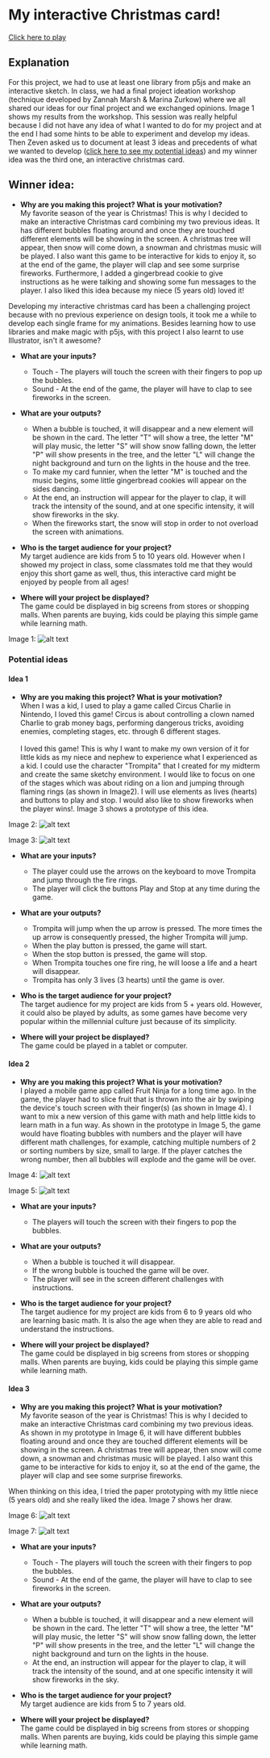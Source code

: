 # My interactive Christmas card!
[Click here to play](https://mariaaguilarv.github.io/CIM-640-Creative-Coding/Hw/Final%20Project/index.html)

## Explanation
For this project, we had to use at least one library from p5js and make an interactive sketch.
In class, we had a final project ideation workshop (technique developed by Zannah Marsh & Marina Zurkow) where we all shared our ideas for our final project and we exchanged opinions. Image 1 shows my results from the workshop. This session was really helpful because I did not have any idea of what I wanted to do for my project and at the end I had some hints to be able to experiment and develop my ideas. Then Zeven asked us to document at least 3 ideas and precedents of what we wanted to develop ([click here to see my potential ideas](https://github.com/MariaAguilarV/CIM-640-Creative-Coding/tree/master/Hw/Final%20Project#potential-ideas)) and my winner idea was the third one, an interactive christmas card.

## Winner idea:

* **Why are you making this project? What is your motivation?** <br>
My favorite season of the year is Christmas! This is why I decided to make an interactive Christmas card combining my two previous ideas. It has different bubbles floating around and once they are touched different elements will be showing in the screen. A christmas tree will appear, then snow will come down, a snowman and christmas music will be played. I also want this game to be interactive for kids to enjoy it, so at the end of the game, the player will clap and see some surprise fireworks.
Furthermore, I added a gingerbread cookie to give instructions as he were talking and showing some fun messages to the player.
I also liked this idea because my niece (5 years old) loved it!

Developing my interactive christmas card has been a challenging project because with no previous experience on design tools, it took me a while to develop each single frame for my animations. Besides learning how to use libraries and make magic with p5js, with this project I also learnt to use Illustrator, isn't it awesome?

* **What are your inputs?**
  * Touch - The players will touch the screen with their fingers to pop up the bubbles.
  * Sound - At the end of the game, the player will have to clap to see fireworks in the screen.


* **What are your outputs?**
  * When a bubble is touched, it will disappear and a new element will be shown in the card. The letter "T" will show a tree, the letter "M" will play music, the letter "S" will show snow falling down, the letter "P" will show presents in the tree, and the letter "L" will change the night background and turn on the lights in the house and the tree.
  * To make my card funnier, when the letter "M" is touched and the music begins, some little gingerbread cookies will appear on the sides dancing.
  * At the end, an instruction will appear for the player to clap, it will track the intensity of the sound, and at one specific intensity, it will show fireworks in the sky.
  * When the fireworks start, the snow will stop in order to not overload the screen with animations.


* **Who is the target audience for your project?** <br>
My target audience are kids from 5 to 10 years old. However when I showed my project in class, some classmates told me that they would enjoy this short game as well, thus, this interactive card might be enjoyed by people from all ages!

* **Where will your project be displayed?** <br>
The game could be displayed in big screens from stores or shopping malls. When parents are buying, kids could be playing this simple game while learning math.

Image 1:
![alt text](assets/ideationWorkshop.jpg)

### Potential ideas
#### Idea 1

* **Why are you making this project? What is your motivation?** <br>
When I was a kid, I used to play a game called Circus Charlie in Nintendo, I loved this game! Circus is about controlling a clown named Charlie to grab money bags, performing dangerous tricks, avoiding enemies, completing stages, etc. through 6 different stages. <br> <br>
I loved this game! This is why  I want to make my own version of it for little kids as my niece and nephew to experience what I experienced as a kid. I could use the character "Trompita" that I created for my midterm and create the same sketchy environment. I would like to focus on one of the stages which was about riding on a lion and jumping through flaming rings (as shown in Image2). I will use elements as lives (hearts) and buttons to play and stop. I would also like to show fireworks when the player wins!. Image 3 shows a prototype of this idea.

Image 2:
![alt text](assets/CircusImage.jpg)

Image 3:
![alt text](assets/idea1.jpg)

* **What are your inputs?**<br>
  * The player could use the arrows on the keyboard to move Trompita and jump through the fire rings.
  * The player will click the buttons Play and Stop at any time during the game.


* **What are your outputs?**<br>
  * Trompita will jump when the up arrow is pressed. The more times the up arrow is consequently pressed, the higher Trompita will jump.
  * When the play button is pressed, the game will start.
  * When the stop button is pressed, the game will stop.
  * When Trompita touches one fire ring, he will loose a life and a heart will disappear.
  * Trompita has only 3 lives (3 hearts) until the game is over.


* **Who is the target audience for your project?** <br>
The target audience for my project are kids from 5 + years old. However, it could also be played by adults, as some games have become very popular within the millennial culture just  because of its simplicity.


* **Where will your project be displayed?**<br>
The game could be played in a tablet or computer.

#### Idea 2

* **Why are you making this project? What is your motivation?** <br>
I played a mobile game app called Fruit Ninja for a long time ago. In the game, the player had to slice fruit that is thrown into the air by swiping the device's touch screen with their finger(s) (as shown in Image 4).
I want to mix a new version of this game with math and help little kids to learn math in a fun way. As shown in the prototype in Image 5, the game would have floating bubbles with numbers and the player will have different math challenges, for example, catching multiple numbers of 2 or sorting numbers by size, small to large. If the player catches the wrong number, then all bubbles will explode and the game will be over.

Image 4:
![alt text](assets/FruitImage.jpg)

Image 5:
![alt text](assets/idea2.jpg)

* **What are your inputs?**
  * The players will touch the screen with their fingers to pop the bubbles.


* **What are your outputs?**
  * When a bubble is touched it will disappear.
  * If the wrong bubble is touched the game will be over.
  * The player will see in the screen different challenges with instructions.


* **Who is the target audience for your project?**<br>
The target audience for my project are kids from 6 to 9 years old who are learning basic math. It is also the age when they are able to read and understand the instructions.

* **Where will your project be displayed?** <br>
The game could be displayed in big screens from stores or shopping malls. When parents are buying, kids could be playing this simple game while learning math.

#### Idea 3

* **Why are you making this project? What is your motivation?** <br>
My favorite season of the year is Christmas! This is why I decided to make an interactive Christmas card combining my two previous ideas. As shown in my prototype in Image 6, it will have different bubbles floating around and once they are touched different elements will be showing in the screen. A christmas tree will appear, then snow will come down, a snowman and christmas music will be played. I also want this game to be interactive for kids to enjoy it, so at the end of the game, the player will clap and see some surprise fireworks.

When thinking on this idea, I tried the paper prototyping with my little niece (5 years old) and she really liked the idea. Image 7 shows her draw.

Image 6:
![alt text](assets/idea3.jpg)

Image 7:
![alt text](assets/idea3Tested.jpg)

* **What are your inputs?**
  * Touch - The players will touch the screen with their fingers to pop the bubbles.
  * Sound - At the end of the game, the player will have to clap to see fireworks in the screen.


* **What are your outputs?**
  * When a bubble is touched, it will disappear and a new element will be shown in the card. The letter "T" will show a tree, the letter "M" will play music, the letter "S" will show snow falling down, the letter "P" will show presents in the tree, and the letter "L" will change the night background and turn on the lights in the house.
  * At the end, an instruction will appear for the player to clap, it will track the intensity of the sound, and at one specific intensity it will show fireworks in the sky.


* **Who is the target audience for your project?** <br>
My target audience are kids from 5 to 7 years old.

* **Where will your project be displayed?** <br>
The game could be displayed in big screens from stores or shopping malls. When parents are buying, kids could be playing this simple game while learning math.

